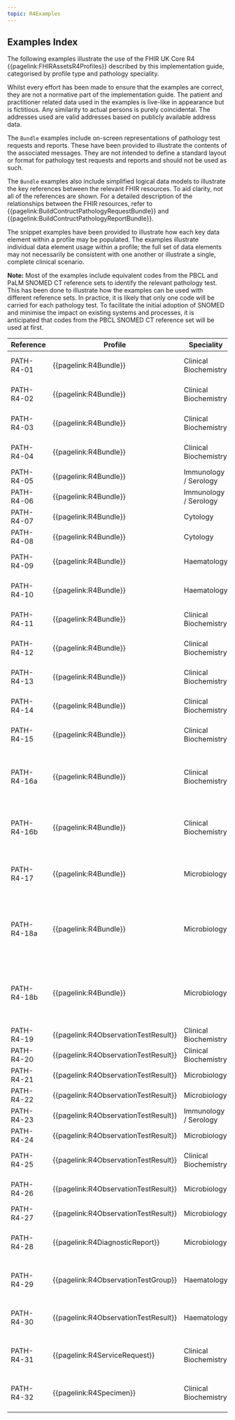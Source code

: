 ```yaml
---
topic: R4Examples
---
```

## Examples Index
The following examples illustrate the use of the FHIR UK Core R4 {{pagelink:FHIRAssetsR4Profiles}} described by this implementation guide, categorised by profile type and pathology speciality.

<div markdown="span" class="alert alert-info" role="alert">
<i class="fa fa-exclamation-circle"></i> Whilst every effort has been made to ensure that the examples are correct, they are not a normative part of the implementation guide. The patient and practitioner related data used in the examples is live-like in appearance but is fictitious. Any similarity to actual persons is purely coincidental. The addresses used are valid addresses based on publicly available address data.
</div>

The `Bundle` examples include on-screen representations of pathology test requests and reports. These have been provided to illustrate the contents of the associated messages. They are not intended to define a standard layout or format for pathology test requests and reports and should not be used as such.

The `Bundle` examples also include simplified logical data models to illustrate the key references between the relevant FHIR resources. To aid clarity, not all of the references are shown. For a detailed description of the relationships between the FHIR resources, refer to {{pagelink:BuildContructPathologyRequestBundle}} and {{pagelink:BuildContructPathologyReportBundle}}.

The snippet examples have been provided to illustrate how each key data element within a profile may be populated. The examples illustrate individual data element usage within a profile; the full set of data elements may not necessarily be consistent with one another or illustrate a single, complete clinical scenario.

**Note:** Most of the examples include equivalent codes from the PBCL and PaLM SNOMED CT reference sets to identify the relevant pathology test. This has been done to illustrate how the examples can be used with different reference sets. In practice, it is likely that only one code will be carried for each pathology test. To facilitate the initial adoption of SNOMED and minimise the impact on existing systems and processes, it is anticipated that codes from the PBCL SNOMED CT reference set will be used at first. 

<table class="regular">
    <thead>
        <tr>
            <th width="10%">Reference</th>
            <th width="15%">Profile</th>
            <th width="15%">Speciality</th>
            <th width="30%">Summary</th>
            <th width="30%">Example</th>
        </tr>
    </thead>
    <tbody>
        <tr>
            <td>PATH-R4-01</td>
            <td>{{pagelink:R4Bundle}}</td>
            <td>Clinical Biochemistry</td>
            <td>An example of a request for a single test with a quantitative (numeric) test result.</td>
            <td>{{pagelink:R4BundleExampleHbA1cRequest}}</td>
        </tr>
        <tr>
            <td>PATH-R4-02</td>
            <td>{{pagelink:R4Bundle}}</td>
            <td>Clinical Biochemistry</td>
            <td>An example of a report for a single test with a quantitative (numeric) test result.</td>
            <td>{{pagelink:R4BundleExampleHbA1cReport}}</td>
        </tr>
        <tr>
            <td>PATH-R4-03</td>
            <td>{{pagelink:R4Bundle}}</td>
            <td>Clinical Biochemistry</td>
            <td>An example of a request for a single test with a quantitative (numeric) test result.</td>
            <td>{{pagelink:R4BundleExampleCRPRequest}}</td>
        </tr>
        <tr>
            <td>PATH-R4-04</td>
            <td>{{pagelink:R4Bundle}}</td>
            <td>Clinical Biochemistry</td>
            <td>An example of a report for a single test with a quantitative (numeric) test result.</td>
            <td>{{pagelink:R4BundleExampleCRPReport}}</td>
        </tr>
        <tr>
            <td>PATH-R4-05</td>
            <td>{{pagelink:R4Bundle}}</td>
            <td>Immunology / Serology</td>
            <td>An example of a request for a single test with a qualitative test result.</td>
            <td>{{pagelink:R4BundleExampleHBsAgRequest}}</td>
        </tr>
        <tr>
            <td>PATH-R4-06</td>
            <td>{{pagelink:R4Bundle}}</td>
            <td>Immunology / Serology</td>
            <td>An example of a report for a single test with a qualitative test result.</td>
            <td>{{pagelink:R4BundleExampleHBsAgReport}}</td>
        </tr>
        <tr>
            <td>PATH-R4-07</td>
            <td>{{pagelink:R4Bundle}}</td>
            <td>Cytology</td>
            <td>An example of a request for a single test with a qualitative test result.</td>
            <td>{{pagelink:R4BundleExampleHPVRequest}}</td>
        </tr>
        <tr>
            <td>PATH-R4-08</td>
            <td>{{pagelink:R4Bundle}}</td>
            <td>Cytology</td>
            <td>An example of a report for a single test with a qualitative test result.</td>
            <td>{{pagelink:R4BundleExampleHPVReport}}</td>
        </tr>
        <tr>
            <td>PATH-R4-09</td>
            <td>{{pagelink:R4Bundle}}</td>
            <td>Haematology</td>
            <td>An example of a request for a single test group with quantitative (numeric) test results.</td>
            <td>{{pagelink:R4BundleExampleFullBloodCountRequest}}</td>
        </tr>   
        <tr>
            <td>PATH-R4-10</td>
            <td>{{pagelink:R4Bundle}}</td>
            <td>Haematology</td>
            <td>An example of a report for a single test group with quantitative (numeric) test results.</td>
            <td>{{pagelink:R4BundleExampleFullBloodCountReport}}</td>
        </tr>      
        <tr>
            <td>PATH-R4-11</td>
            <td>{{pagelink:R4Bundle}}</td>
            <td>Clinical Biochemistry</td>
            <td>An example of a request for a single test group and a single test with quantitative (numeric) test results.</td>
            <td>{{pagelink:R4BundleExampleLipidsandHbA1cRequest}}</td>
        </tr>
        <tr>
            <td>PATH-R4-12</td>
            <td>{{pagelink:R4Bundle}}</td>
            <td>Clinical Biochemistry</td>
            <td>An example of a report for a single test group and a single test with quantitative (numeric) test results.</td>
            <td>{{pagelink:R4BundleExampleLipidsandHbA1cReport}}</td>
        </tr>
        <tr>
            <td>PATH-R4-13</td>
            <td>{{pagelink:R4Bundle}}</td>
            <td>Clinical Biochemistry</td>
            <td>An example of a request for multiple test groups with quantitative (numeric) test results.</td>
            <td>{{pagelink:R4BundleExampleLFTandUandERequest}}</td>
        </tr>
        <tr>
            <td>PATH-R4-14</td>
            <td>{{pagelink:R4Bundle}}</td>
            <td>Clinical Biochemistry</td>
            <td>An example of a report for multiple test groups with quantitative (numeric) test results.</td>
            <td>{{pagelink:R4BundleExampleLFTandUandEReport}}</td>
        </tr>
        <tr>
            <td>PATH-R4-15</td>
            <td>{{pagelink:R4Bundle}}</td>
            <td>Clinical Biochemistry</td>
        	<td>An example of a request for a dynamic function test with quantitative (numeric) test results.</td>
            <td>{{pagelink:R4BundleExampleGTTRequest}}</td>
        </tr>
        <tr>
            <td>PATH-R4-16a</td>
            <td>{{pagelink:R4Bundle}}</td>
            <td>Clinical Biochemistry</td>
            <td>An example of a report for a dynamic function test with quantitative (numeric) test results. The results are represented using a single <code>Observation</code> and formatted as a blob of text.</td>
            <td>{{pagelink:R4BundleExampleGTTReportUnstructured}}</td>
        </tr>
        <tr>
            <td>PATH-R4-16b</td>
            <td>{{pagelink:R4Bundle}}</td>
            <td>Clinical Biochemistry</td>
            <td>An example of a report for a dynamic function test with quantitative (numeric) test results. The results are represented using a set of structured, coded  <code>Observations</code>.</td>
            <td>{{pagelink:R4BundleExampleGTTReportStructured}}</td>
        </tr>
        <tr>
            <td>PATH-R4-17</td>
            <td>{{pagelink:R4Bundle}}</td>
            <td>Microbiology</td>
            <td>An example of a request for a complex test with multiple, nested test groups and quantitative (numeric), qualitative and semi-quantitative test results.</td>
            <td>{{pagelink:R4BundleExampleUrineMCSRequest}}</td>
        </tr>
        <tr>
            <td>PATH-R4-18a</td>
            <td>{{pagelink:R4Bundle}}</td>
            <td>Microbiology</td>
            <td>An example of a report for a complex test with multiple, nested test groups and quantitative (numeric), qualitative and semi-quantitative test results. The results are represented using a single <code>Observation</code> and formatted as a blob of text.</td>
            <td>{{pagelink:R4BundleExampleUrineMCSReportUnstructured}}</td>
        </tr>
        <tr>
            <td>PATH-R4-18b</td>
            <td>{{pagelink:R4Bundle}}</td>
            <td>Microbiology</td>
            <td>An example of a report for a complex test with multiple, nested test groups and quantitative (numeric), qualitative and semi-quantitative test results. The results are represented using a set of structured, coded  <code>Observations</code>.</td>
            <td>{{pagelink:R4BundleExampleUrineMCSReportStructured}}</td>
        </tr>
        <tr>
            <td>PATH-R4-19</td>
            <td>{{pagelink:R4ObservationTestResult}}</td>
            <td>Clinical Biochemistry</td>
            <td>An example of a quantitative (numeric) test result.</td>
            <td>{{pagelink:R4ObservationAlbumin}}</td>
        </tr>
        <tr>
            <td>PATH-R4-20</td>
            <td>{{pagelink:R4ObservationTestResult}}</td>
            <td>Clinical Biochemistry</td>
            <td>An example of a quantitative (numeric) test result.</td>
            <td>{{pagelink:R4ObservationeGFR}}</td>
        </tr>
        <tr>
            <td>PATH-R4-21</td>
            <td>{{pagelink:R4ObservationTestResult}}</td>
            <td>Microbiology</td>
            <td>An example of a semi-quantitative test result.</td>
            <td>{{pagelink:R4ObservationEpithelialCells}}</td>
        </tr>
        <tr>
            <td>PATH-R4-22</td>
            <td>{{pagelink:R4ObservationTestResult}}</td>
            <td>Microbiology</td>
            <td>An example of a semi-quantitative test result.</td>
            <td>{{pagelink:R4ObservationNitrofurantoinSusceptibility}}</td>
        </tr>
        <tr>
            <td>PATH-R4-23</td>
            <td>{{pagelink:R4ObservationTestResult}}</td>
            <td>Immunology / Serology</td>
            <td>An example of a qualitative test result.</td>
            <td>{{pagelink:R4ObservationHBsAg}}</td>
        </tr>
        <tr>
            <td>PATH-R4-24</td>
            <td>{{pagelink:R4ObservationTestResult}}</td>
            <td>Microbiology</td>
            <td>An example of a qualitative test result.</td>
            <td>{{pagelink:R4ObservationMRSAScreeningTest}}</td>
        </tr>
        <tr>
            <td>PATH-R4-25</td>
            <td>{{pagelink:R4ObservationTestResult}}</td>
            <td>Clinical Biochemistry</td>
            <td>An example of a quantitative (numeric) test result combined with an interpretation.</td>
            <td>{{pagelink:R4ObservationLymphocyteCount}}</td>
        </tr>
        <tr>
            <td>PATH-R4-26</td>
            <td>{{pagelink:R4ObservationTestResult}}</td>
            <td>Microbiology</td>
            <td>An example of a quantitative (numeric) test result combined with an interpretation.</td>
            <td>{{pagelink:R4ObservationRubellaIgGAntibody}}</td>
        </tr>
        <tr>
            <td>PATH-R4-27</td>
            <td>{{pagelink:R4ObservationTestResult}}</td>
            <td>Microbiology</td>
            <td>An example of a narrative test result.</td>
            <td>{{pagelink:R4ObservationAerobicBloodCulture}}</td>
        </tr>
        <tr>
            <td>PATH-R4-28</td>
            <td>{{pagelink:R4DiagnosticReport}}</td>
            <td>Microbiology</td>
            <td>An example to illustrate how each key data element within {{pagelink:R4DiagnosticReport}} may be populated.</td>
            <td>{{pagelink:R4SnippetsDiagnosticReport}}</td>
        </tr>
        <tr>
            <td>PATH-R4-29</td>
            <td>{{pagelink:R4ObservationTestGroup}}</td>
            <td>Haematology</td>
            <td>An example to illustrate how each key data element within {{pagelink:R4ObservationTestGroup}} may be populated.</td>
            <td>{{pagelink:R4SnippetsObservationTestGroup}}</td>
        </tr>
        <tr>
            <td>PATH-R4-30</td>
            <td>{{pagelink:R4ObservationTestResult}}</td>
            <td>Haematology</td>
            <td>An example to illustrate how each key data element within {{pagelink:R4ObservationTestResult}} may be populated.</td>
            <td>{{pagelink:R4SnippetsObservationTestResult}}</td>
        </tr>
        <tr>
            <td>PATH-R4-31</td>
            <td>{{pagelink:R4ServiceRequest}}</td>
            <td>Clinical Biochemistry</td>
            <td>An example to illustrate how each key data element within {{pagelink:R4ServiceRequest}} may be populated.</td>
            <td>{{pagelink:R4SnippetsServiceRequest}}</td>
        </tr>
        <tr>
            <td>PATH-R4-32</td>
            <td>{{pagelink:R4Specimen}}</td>
            <td>Clinical Biochemistry</td>
            <td>An example to illustrate how each key data element within {{pagelink:R4Specimen}} may be populated.</td>
            <td>{{pagelink:R4SnippetsSpecimen}}</td>
        </tr>
    </tbody>
</table>